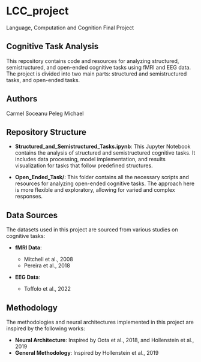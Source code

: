 # LCC_project
Language, Computation and Cognition Final Project

## Cognitive Task Analysis

This repository contains code and resources for analyzing structured, semistructured, and open-ended cognitive tasks using fMRI and EEG data. The project is divided into two main parts: structured and semistructured tasks, and open-ended tasks.

## Authors

Carmel Soceanu
Peleg Michael

## Repository Structure

- **Structured_and_Semistructured_Tasks.ipynb**: This Jupyter Notebook contains the analysis of structured and semistructured cognitive tasks. It includes data processing, model implementation, and results visualization for tasks that follow predefined structures.

- **Open_Ended_Task/**: This folder contains all the necessary scripts and resources for analyzing open-ended cognitive tasks. The approach here is more flexible and exploratory, allowing for varied and complex responses.

## Data Sources

The datasets used in this project are sourced from various studies on cognitive tasks:

- **fMRI Data**: 
  - Mitchell et al., 2008
  - Pereira et al., 2018

- **EEG Data**:
  - Toffolo et al., 2022

## Methodology

The methodologies and neural architectures implemented in this project are inspired by the following works:

- **Neural Architecture**: Inspired by Oota et al., 2018, and Hollenstein et al., 2019
- **General Methodology**: Inspired by Hollenstein et al., 2019
